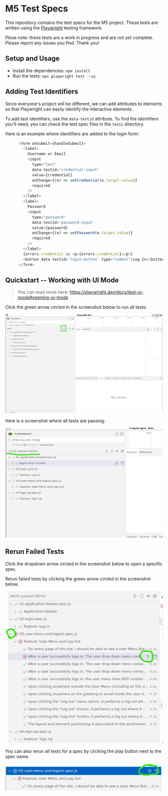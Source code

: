 # M5 Test Specs

This repository contains the test specs for the M5 project.  These tests are written using the [Playwright](https://playwright.dev/) testing framework.

Plese note: these tests are a work in progress and are not yet complete.  Please report any issues you find.  Thank you!

## Setup and Usage

- Install the dependencies: `npm install`
- Run the tests: `npx playwright test --ui`

## Adding Test Identifiers
Since everyone's project will be different, we can add attributes to elements so that Playwright can easily identify the interactive elements.

To add test identifiers, use the `data-testid` attribute.  To find the identifiers you'll need, you can check the test spec files in the `tests` directory.

Here is an example where identifiers are added to the login form:

```js
      <form onSubmit={handleSubmit}>
        <label>
          Username or Email
          <input
            type="text"
            data-testid='credential-input'
            value={credential}
            onChange={(e) => setCredential(e.target.value)}
            required
          />
        </label>
        <label>
          Password
          <input
            type="password"
            data-testid='password-input'
            value={password}
            onChange={(e) => setPassword(e.target.value)}
            required
          />
        </label>
        {errors.credential && <p>{errors.credential}</p>}
        <button data-testid='login-button' type="submit">Log In</button>
      </form>
```



## Quickstart -- Working with UI Mode
> You can read more here: https://playwright.dev/docs/test-ui-mode#opening-ui-mode

Click the green arrow circled in the screenshot below to run all tests:

![alt text](./screenshots/image.png)


Here is a screenshot where all tests are passing:

![alt text](./screenshots/image-1.png)


## Rerun Failed Tests

Click the dropdown arrow circled in the screenshot below to open a specific spec.

Rerun failed tests by clicking the green arrow circled in the screenshot below.

![alt text](./screenshots/image-2.png)

 You can also rerun all tests for a spec by clicking the play button next to the spec name.

![alt text](./screenshots/image-3.png)
